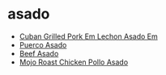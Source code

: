 # asado

 * [Cuban Grilled Pork Em Lechon Asado Em](../../index/c/cuban-grilled-pork-em-lechon-asado-em-364810.json)
 * [Puerco Asado](../../index/p/puerco-asado-15768.json)
 * [Beef Asado](../../index/b/beef-asado.json)
 * [Mojo Roast Chicken Pollo Asado](../../index/m/mojo-roast-chicken-pollo-asado.json)
